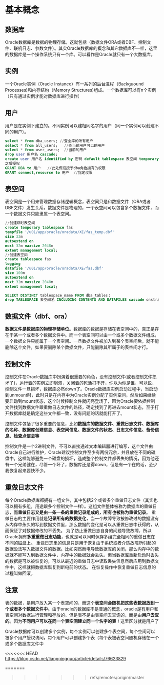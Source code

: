 # 基本概念

## 数据库

Oracle数据库是数据的物理存储。这就包括（数据文件ORA或者DBF、控制文件、联机日志、参数文件）。其实Oracle数据库的概念和其它数据库不一样，这里的数据库是一个操作系统只有一个库。可以看作是Oracle就只有一个大数据库。

## 实例

一个Oracle实例（Oracle Instance）有一系列的后台进程（Backguound Processes)和内存结构（Memory Structures)组成。一个数据库可以有n个实例（只有通过实例才能对数据库进行操作）

## 用户

用户是在实例下建立的。不同实例可以建相同名字的用户（同一个实例可以创建不同的用户）。

```sql
select * from dba_users; //查全库的所有用户  
select * from all_users;   //查当前用户可见的用户
select * from user_users;  //当前的用户
drop user 用户名 cascade; 
create user 用户名 identified by 密码 default tablespace 表空间 temporary tablespace 临时表空间;  
之后授权
GRANT DBA to 用户   //此处假设授予dba角色拥有的权限
GRANT connect,resource to 用户  //指定权限
```

## 表空间

表空间是一个用来管理数据存储逻辑概念，表空间只是和数据文件（ORA或者DBF文件）发生关系，数据文件是物理的，一个表空间可以包含多个数据文件，而一个数据文件只能隶属一个表空间。

```sql
//创建临时表空间
create temporary tablespace fas 
tempfile '/u01/app/oracle/oradata/XE/fas_temp.dbf' 
size 32m 
autoextend on 
next 32m maxsize 2048m 
extent management local; 
//创建表空间
create tablespace fas 
logging 
datafile '/u01/app/oracle/oradata/XE/fas.dbf' 
size 100m 
autoextend on 
next 32m maxsize 2048m 
extent management local; 

SELECT DISTINCT tablespace_name FROM dba_tables；  
drop TABLESPACE 表空间名 INCLUDING CONTENTS AND DATAFILES cascade onstraints;
```

## 数据文件（dbf、ora）

**数据文件是数据库的物理存储单位**。数据库的数据是存储在表空间中的，真正是存在于某一个或者多个数据文件中。而一个表空间可以由一个或多个数据文件组成，一个数据文件只能属于一个表空间。一旦数据文件被加入到某个表空间后，就不能删除这个文件，如果要删除某个数据文件，只能删除其所属于的表空间才行。

## 控制文件

控制文件在Oracle数据库中扮演着很重要的角色，没有控制文件(或者控制文件损坏了)，运行着的实例立即崩溃，关闭着的死活打不开，你以为你是谁，可以说，控制文件一旦损坏，数据库必然down了。Oracle数据库实例启动过程中，当启动到unmount时，此时只是在内存中为Oracle实例分配了实例空间，然后如果继续要启动到mount状态，这个时候控制文件就闪亮登场了，因为Oracle要依据控制文件找到数据文件跟重做日志文件的路径，确定找到了再进去mount状态，至于打开数据库就是确定这些文件都一致，没有问题的话就能打开了。

控制文件包括了很多重要的信息，比如**数据库的数据文件、重做日志文件、数据库的名称、数据库创建信息、表空间信息、数据文件的状态、日志文件信息、备份信息、检查点信息等**

控制文件是一个2进制文件，不可以直接通过文本编辑器进行编写，这个文件由Oracle自己进行维护，Oracle建议控制文件至少有两份冗余，并且放在不同的磁盘中，这样能够避免一个磁盘的损坏，造成整个控制文件都丢失的情况，因为他还有一个兄弟健在，尽管一个坏了，数据库还是得down，但是有一个在的话，至少我恢复起来要快不少。

## 重做日志文件

每个Oracle数据库都拥有一组文件，其中包括2个或者多个重做日志文件（其实也可以拥有多组，用途跟多个控制文件一样）。这组文件整体被称为数据库的重做日志，而**重做日志又是由一条一条的重做记录组成的，所有也被称为重做记录**。
重做日志的主要作用就是**记录所有的数据变化**，当一个故障导致被修改过的数据没有从内存中永久的写到数据文件里，那么数据的变化是可以从重做日志中获得的，从而保证了对数据修改的不丢失。
为了防止重做日志自身的问题导致故障，所以Oracle拥有**多重重做日志功能**，也就是可以同时保存多组完全相同的重做日志在不同的磁盘上。
重做日志里的信息只是用于恢复由于系统或者介质故障所引起的数据没法写入数据文件的数据。比如突然断电导致数据库的关闭，那么内存中的数据就不能写入到数据文件中，内存中的数据就会丢失。但当数据库重新启动时丢失的数据是可以被恢复的，可以从最近的重做日志中读取丢失信息然后应用到数据文件中，这样就把数据库恢复到断电前的状态。
在恢复操作中恢复重做日志信息的过程叫做回滚。

## 注意

表的数据，是用户放入某一个表空间的，而这个**表空间会随机把这些表数据放到一个或者多个数据文件中**。由于oracle的数据库不是普通的概念，oracle是有用户和表空间对数据进行管理和存放的。但是表不是由表空间去查询的，而是由**用户去查的**。因为**不同用户可以在同一个表空间建立同一个名字的表**！这里区分就是用户了



Oracle数据库可以创建多个实例，每个实例可以创建多个表空间，每个空间可以被多个用户授权访问，每个用户可以创建多个表（每个表被表空间随机存储在一个或多个数据库文件中

<<<<<<< HEAD
https://blog.csdn.net/liangpingguo/article/details/76623829

=======
>>>>>>> refs/remotes/origin/master

